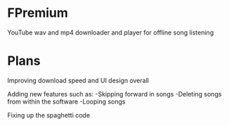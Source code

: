 # FPremium
YouTube wav and mp4 downloader and player for offline song listening

# Plans
Improving download speed and UI design overall

Adding new features such as:
  -Skipping forward in songs
  -Deleting songs from within the software
  -Looping songs
  
Fixing up the spaghetti code
